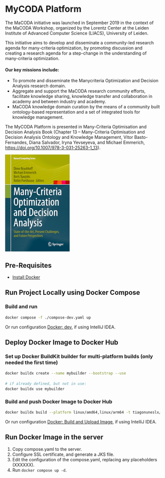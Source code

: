 # MyCODA Platform

The MaCODA initiative was launched in September 2019 in the context of the MaCODA Workshop, organized by the Lorentz Center at the Leiden Institute of Advanced Computer Science (LIACS), University of Leiden.

This initiative aims to develop and disseminate a community-led research agenda for many-criteria optimization, by promoting discussion and creating a research agenda for a step-change in the understanding of many-criteria optimization.

#### Our key missions include:

- To promote and disseminate the Manycriteria Optimization and Decision Analysis research domain.
- Aggregate and support the MaCODA research community efforts, facilitate knowledge sharing, knowledge transfer and collaboration in academy and between industry and academy.
- MaCODA knowledge domain curation by the means of a community built ontology-based representation and a set of integrated tools for knowledge management.

The MyCODA Platform is presented in Many-Criteria Optimisation and Decision Analysis Book (Chapter 13 – Many-Criteria Optimisation and Decision Analysis Ontology and Knowledge Management, Vitor Basto-Fernandes, Diana Salvador, Iryna Yevseyeva, and Michael Emmerich, https://doi.org/10.1007/978-3-031-25263-1_13).

![](website/public/img/macoda-book.png)

## Pre-Requisites

- [Install Docker](https://docs.docker.com/engine/install/)

## Run Project Locally using Docker Compose

### Build and run

```sh
docker compose -f ./compose-dev.yaml up
```

Or run configuration [Docker: dev](.run/Docker_%20dev.run.xml), if using IntelliJ IDEA.

## Deploy Docker Image to Docker Hub

### Set up Docker BuildKit builder for multi-platform builds (only needed the first time)

```sh
docker buildx create --name mybuilder --bootstrap --use

# if already defined, but not in use:
docker buildx use mybuilder
```

### Build and push Docker Image to Docker Hub

```sh
docker buildx build --platform linux/amd64,linux/arm64 -t tiagonuneslx/mycoda:latest --push .
```

Or run configuration [Docker: Build and Upload Image](.run/Docker_%20Build%20and%20Upload%20Image.run.xml), if using IntelliJ IDEA.

## Run Docker Image in the server

1. Copy compose.yaml to the server.
2. Configure SSL certificate, and generate a JKS file.
3. Edit the configuration of the compose.yaml, replacing any placeholders (XXXXXX).
4. Run `docker compose up -d`.

